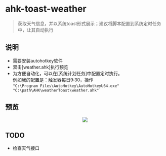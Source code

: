 # ahk-toast-weather
> 获取天气信息，并以系统toast形式展示；建议将脚本配置到系统定时任务中，让其自动执行


## 说明
* 需要安装autohotkey软件
* 双击[weather.ahk]执行预览
* 为方便自动化，可以在[系统计划任务]中配置定时执行。  
例如我的配置是：触发器每日9:30，操作  
```"C:\Program Files\AutoHotkey\AutoHotkeyU64.exe" "C:\path\AHK\weatherToast\weather.ahk"```

## 预览
<div align=center><img src="https://github.com/bjc5233/toast-weather/raw/master/resources/demo.PNG"/></div>


## TODO
* 检查天气接口